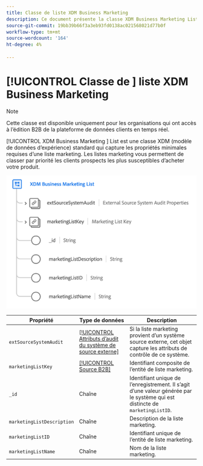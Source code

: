 ```yaml
---
title: Classe de liste XDM Business Marketing
description: Ce document présente la classe XDM Business Marketing List dans Experience Data Model (XDM).
source-git-commit: 19bb39b66f3a3eb93fd0138ac021568021d77b0f
workflow-type: tm+mt
source-wordcount: '164'
ht-degree: 4%

---
```


# [!UICONTROL Classe de ] liste XDM Business Marketing

>[!NOTE]
>
>Cette classe est disponible uniquement pour les organisations qui ont accès à l’édition B2B de la plateforme de données clients en temps réel.

[!UICONTROL XDM Business Marketing ] List est une classe XDM (modèle de données d’expérience) standard qui capture les propriétés minimales requises d’une liste marketing. Les listes marketing vous permettent de classer par priorité les clients prospects les plus susceptibles d’acheter votre produit.

![](../../images/classes/b2b/business-marketing-list.png)

| Propriété | Type de données | Description |
| --- | --- | --- |
| `extSourceSystemAudit` | [[!UICONTROL Attributs d’audit du système de source externe]](../../data-types/external-source-system-audit-attributes.md) | Si la liste marketing provient d’un système source externe, cet objet capture les attributs de contrôle de ce système. |
| `marketingListKey` | [[!UICONTROL Source B2B]](../../data-types/b2b-source.md) | Identifiant composite de l’entité de liste marketing. |
| `_id` | Chaîne | Identifiant unique de l’enregistrement. Il s’agit d’une valeur générée par le système qui est distincte de `marketingListID`. |
| `marketingListDescription` | Chaîne | Description de la liste marketing. |
| `marketingListID` | Chaîne | Identifiant unique de l’entité de liste marketing. |
| `marketingListName` | Chaîne | Nom de la liste marketing. |
